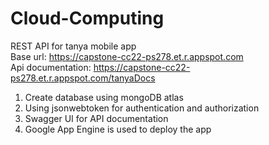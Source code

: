 # Cloud-Computing
REST API for tanya mobile app <br/>
Base url: https://capstone-cc22-ps278.et.r.appspot.com <br/>
Api documentation: https://capstone-cc22-ps278.et.r.appspot.com/tanyaDocs <br/>

1. Create database using mongoDB atlas
2. Using jsonwebtoken for authentication and authorization
3. Swagger UI for API documentation
4. Google App Engine is used to deploy the app


